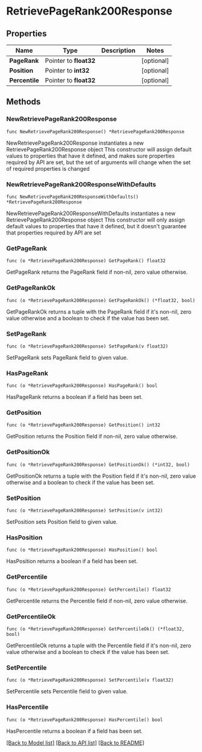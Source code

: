 # RetrievePageRank200Response

## Properties

Name | Type | Description | Notes
------------ | ------------- | ------------- | -------------
**PageRank** | Pointer to **float32** |  | [optional] 
**Position** | Pointer to **int32** |  | [optional] 
**Percentile** | Pointer to **float32** |  | [optional] 

## Methods

### NewRetrievePageRank200Response

`func NewRetrievePageRank200Response() *RetrievePageRank200Response`

NewRetrievePageRank200Response instantiates a new RetrievePageRank200Response object
This constructor will assign default values to properties that have it defined,
and makes sure properties required by API are set, but the set of arguments
will change when the set of required properties is changed

### NewRetrievePageRank200ResponseWithDefaults

`func NewRetrievePageRank200ResponseWithDefaults() *RetrievePageRank200Response`

NewRetrievePageRank200ResponseWithDefaults instantiates a new RetrievePageRank200Response object
This constructor will only assign default values to properties that have it defined,
but it doesn't guarantee that properties required by API are set

### GetPageRank

`func (o *RetrievePageRank200Response) GetPageRank() float32`

GetPageRank returns the PageRank field if non-nil, zero value otherwise.

### GetPageRankOk

`func (o *RetrievePageRank200Response) GetPageRankOk() (*float32, bool)`

GetPageRankOk returns a tuple with the PageRank field if it's non-nil, zero value otherwise
and a boolean to check if the value has been set.

### SetPageRank

`func (o *RetrievePageRank200Response) SetPageRank(v float32)`

SetPageRank sets PageRank field to given value.

### HasPageRank

`func (o *RetrievePageRank200Response) HasPageRank() bool`

HasPageRank returns a boolean if a field has been set.

### GetPosition

`func (o *RetrievePageRank200Response) GetPosition() int32`

GetPosition returns the Position field if non-nil, zero value otherwise.

### GetPositionOk

`func (o *RetrievePageRank200Response) GetPositionOk() (*int32, bool)`

GetPositionOk returns a tuple with the Position field if it's non-nil, zero value otherwise
and a boolean to check if the value has been set.

### SetPosition

`func (o *RetrievePageRank200Response) SetPosition(v int32)`

SetPosition sets Position field to given value.

### HasPosition

`func (o *RetrievePageRank200Response) HasPosition() bool`

HasPosition returns a boolean if a field has been set.

### GetPercentile

`func (o *RetrievePageRank200Response) GetPercentile() float32`

GetPercentile returns the Percentile field if non-nil, zero value otherwise.

### GetPercentileOk

`func (o *RetrievePageRank200Response) GetPercentileOk() (*float32, bool)`

GetPercentileOk returns a tuple with the Percentile field if it's non-nil, zero value otherwise
and a boolean to check if the value has been set.

### SetPercentile

`func (o *RetrievePageRank200Response) SetPercentile(v float32)`

SetPercentile sets Percentile field to given value.

### HasPercentile

`func (o *RetrievePageRank200Response) HasPercentile() bool`

HasPercentile returns a boolean if a field has been set.


[[Back to Model list]](../README.md#documentation-for-models) [[Back to API list]](../README.md#documentation-for-api-endpoints) [[Back to README]](../README.md)


